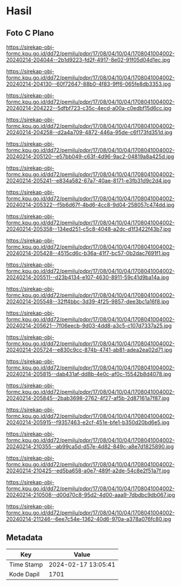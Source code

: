 # Hasil

## Foto C Plano

https://sirekap-obj-formc.kpu.go.id/dd72/pemilu/pdpr/17/08/04/10/04/1708041004002-20240214-204044--2b1d9223-fd2f-4917-8e02-91f05d04d1ec.jpg

https://sirekap-obj-formc.kpu.go.id/dd72/pemilu/pdpr/17/08/04/10/04/1708041004002-20240214-204130--60f72647-88b0-4f83-9ff6-065fe8db3353.jpg

https://sirekap-obj-formc.kpu.go.id/dd72/pemilu/pdpr/17/08/04/10/04/1708041004002-20240214-204222--5dfbf723-c35c-4ecd-a00a-c0edbf15d6cc.jpg

https://sirekap-obj-formc.kpu.go.id/dd72/pemilu/pdpr/17/08/04/10/04/1708041004002-20240214-204258--d2a4a709-4872-446a-95de-c6f173fd351d.jpg

https://sirekap-obj-formc.kpu.go.id/dd72/pemilu/pdpr/17/08/04/10/04/1708041004002-20240214-205120--e57bb049-c63f-4d96-9ac2-04819a8a425d.jpg

https://sirekap-obj-formc.kpu.go.id/dd72/pemilu/pdpr/17/08/04/10/04/1708041004002-20240214-205241--e834a582-67a7-40ae-8171-e3fb31d9c2d4.jpg

https://sirekap-obj-formc.kpu.go.id/dd72/pemilu/pdpr/17/08/04/10/04/1708041004002-20240214-205322--f5b6d67f-4bd6-4cc8-9d04-258057c474dd.jpg

https://sirekap-obj-formc.kpu.go.id/dd72/pemilu/pdpr/17/08/04/10/04/1708041004002-20240214-205358--134ed251-c5c8-4048-a2dc-d1f3422f43b7.jpg

https://sirekap-obj-formc.kpu.go.id/dd72/pemilu/pdpr/17/08/04/10/04/1708041004002-20240214-205428--4515cd6c-b36a-41f7-bc57-0b2dac7691f1.jpg

https://sirekap-obj-formc.kpu.go.id/dd72/pemilu/pdpr/17/08/04/10/04/1708041004002-20240214-205511--d23b4134-e107-4630-8911-59c41d9ba14a.jpg

https://sirekap-obj-formc.kpu.go.id/dd72/pemilu/pdpr/17/08/04/10/04/1708041004002-20240214-205548--32ff4bbc-3d39-4f25-9857-dee3bc1a16f8.jpg

https://sirekap-obj-formc.kpu.go.id/dd72/pemilu/pdpr/17/08/04/10/04/1708041004002-20240214-205621--7f06eecb-9d03-4dd8-a3c5-c107d7337a25.jpg

https://sirekap-obj-formc.kpu.go.id/dd72/pemilu/pdpr/17/08/04/10/04/1708041004002-20240214-205724--e830c9cc-874b-4741-ab81-adea2ea02d71.jpg

https://sirekap-obj-formc.kpu.go.id/dd72/pemilu/pdpr/17/08/04/10/04/1708041004002-20240214-205815--dab431af-dd8b-4e0c-af0c-15542b8d4078.jpg

https://sirekap-obj-formc.kpu.go.id/dd72/pemilu/pdpr/17/08/04/10/04/1708041004002-20240214-205845--2bab3698-2762-4f27-af5b-2d87161a7f87.jpg

https://sirekap-obj-formc.kpu.go.id/dd72/pemilu/pdpr/17/08/04/10/04/1708041004002-20240214-205915--f9357463-e2cf-451e-bfe1-b350d20bd6e5.jpg

https://sirekap-obj-formc.kpu.go.id/dd72/pemilu/pdpr/17/08/04/10/04/1708041004002-20240214-210355--ab99ca5d-d57e-4d82-849c-a8e7d1825890.jpg

https://sirekap-obj-formc.kpu.go.id/dd72/pemilu/pdpr/17/08/04/10/04/1708041004002-20240214-210425--ed5ba658-a0e7-489f-a2de-54c8e2f51a7f.jpg

https://sirekap-obj-formc.kpu.go.id/dd72/pemilu/pdpr/17/08/04/10/04/1708041004002-20240214-210508--d00d70c8-95d2-4d00-aaa9-7dbdbc9db067.jpg

https://sirekap-obj-formc.kpu.go.id/dd72/pemilu/pdpr/17/08/04/10/04/1708041004002-20240214-211246--6ee7c54e-1362-40d6-970a-a378a076fc80.jpg


## Metadata

| Key        | Value               |
| ---------- | ------------------- |
| Time Stamp | 2024-02-17 13:05:41 |
| Kode Dapil | 1701                |



